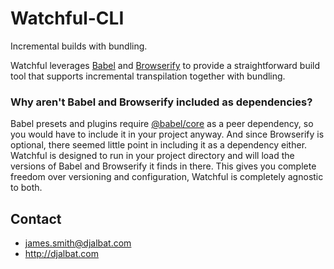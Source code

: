 # Watchful-CLI

Incremental builds with bundling.

Watchful leverages [Babel](https://babeljs.io/) and [Browserify](http://browserify.org/) to provide a straightforward build tool that supports incremental transpilation together with bundling.

### Why aren't Babel and Browserify included as dependencies?

Babel presets and plugins require [@babel/core](https://babeljs.io/docs/en/babel-core) as a peer dependency, so you would have to include it in your project anyway. And since Browserify is optional, there seemed little point in including it as a dependency either. Watchful is designed to run in your project directory and will load the versions of Babel and Browserify it finds in there. This gives you complete freedom over versioning and configuration, Watchful is completely agnostic to both. 

## Contact

- james.smith@djalbat.com
- http://djalbat.com
